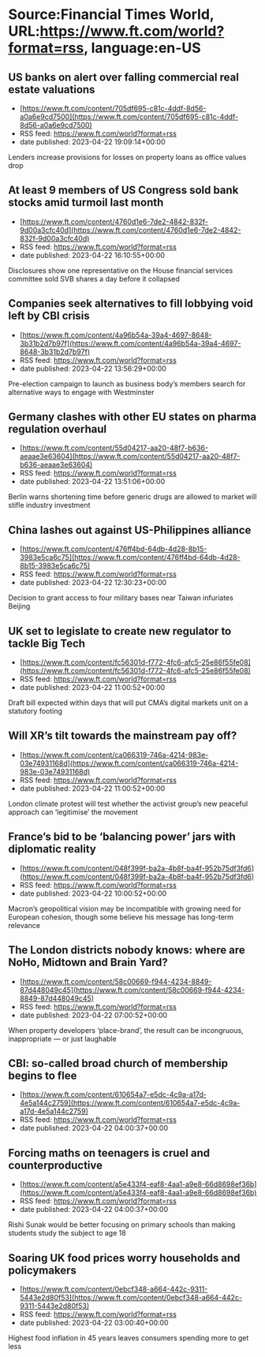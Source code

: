 # Source:Financial Times World, URL:https://www.ft.com/world?format=rss, language:en-US

## US banks on alert over falling commercial real estate valuations
 - [https://www.ft.com/content/705df695-c81c-4ddf-8d56-a0a6e9cd7500](https://www.ft.com/content/705df695-c81c-4ddf-8d56-a0a6e9cd7500)
 - RSS feed: https://www.ft.com/world?format=rss
 - date published: 2023-04-22 19:09:14+00:00

Lenders increase provisions for losses on property loans as office values drop

## At least 9 members of US Congress sold bank stocks amid turmoil last month
 - [https://www.ft.com/content/4760d1e6-7de2-4842-832f-9d00a3cfc40d](https://www.ft.com/content/4760d1e6-7de2-4842-832f-9d00a3cfc40d)
 - RSS feed: https://www.ft.com/world?format=rss
 - date published: 2023-04-22 16:10:55+00:00

Disclosures show one representative on the House financial services committee sold SVB shares a day before it collapsed

## Companies seek alternatives to fill lobbying void left by CBI crisis
 - [https://www.ft.com/content/4a96b54a-39a4-4697-8648-3b31b2d7b97f](https://www.ft.com/content/4a96b54a-39a4-4697-8648-3b31b2d7b97f)
 - RSS feed: https://www.ft.com/world?format=rss
 - date published: 2023-04-22 13:56:29+00:00

Pre-election campaign to launch as business body’s members search for alternative ways to engage with Westminster

## Germany clashes with other EU states on pharma regulation overhaul
 - [https://www.ft.com/content/55d04217-aa20-48f7-b636-aeaae3e63604](https://www.ft.com/content/55d04217-aa20-48f7-b636-aeaae3e63604)
 - RSS feed: https://www.ft.com/world?format=rss
 - date published: 2023-04-22 13:51:06+00:00

Berlin warns shortening time before generic drugs are allowed to market will stifle industry investment

## China lashes out against US-Philippines alliance
 - [https://www.ft.com/content/476ff4bd-64db-4d28-8b15-3983e5ca6c75](https://www.ft.com/content/476ff4bd-64db-4d28-8b15-3983e5ca6c75)
 - RSS feed: https://www.ft.com/world?format=rss
 - date published: 2023-04-22 12:30:23+00:00

Decision to grant access to four military bases near Taiwan infuriates Beijing

## UK set to legislate to create new regulator to tackle Big Tech
 - [https://www.ft.com/content/fc56301d-f772-4fc6-afc5-25e86f55fe08](https://www.ft.com/content/fc56301d-f772-4fc6-afc5-25e86f55fe08)
 - RSS feed: https://www.ft.com/world?format=rss
 - date published: 2023-04-22 11:00:52+00:00

Draft bill expected within days that will put CMA’s digital markets unit on a statutory footing

## Will XR’s tilt towards the mainstream pay off?
 - [https://www.ft.com/content/ca066319-746a-4214-983e-03e74931168d](https://www.ft.com/content/ca066319-746a-4214-983e-03e74931168d)
 - RSS feed: https://www.ft.com/world?format=rss
 - date published: 2023-04-22 11:00:52+00:00

London climate protest will test whether the activist group’s new peaceful approach can ‘legitimise’ the movement

## France’s bid to be ‘balancing power’ jars with diplomatic reality
 - [https://www.ft.com/content/048f399f-ba2a-4b8f-ba4f-952b75df3fd6](https://www.ft.com/content/048f399f-ba2a-4b8f-ba4f-952b75df3fd6)
 - RSS feed: https://www.ft.com/world?format=rss
 - date published: 2023-04-22 10:00:52+00:00

Macron’s geopolitical vision may be incompatible with growing need for European cohesion, though some believe his message has long-term relevance

## The London districts nobody knows: where are NoHo, Midtown and Brain Yard?
 - [https://www.ft.com/content/58c00669-f944-4234-8849-87d448049c45](https://www.ft.com/content/58c00669-f944-4234-8849-87d448049c45)
 - RSS feed: https://www.ft.com/world?format=rss
 - date published: 2023-04-22 07:00:52+00:00

When property developers ‘place-brand’, the result can be incongruous, inappropriate — or just laughable

## CBI: so-called broad church of membership begins to flee
 - [https://www.ft.com/content/610654a7-e5dc-4c9a-a17d-4e5a144c2759](https://www.ft.com/content/610654a7-e5dc-4c9a-a17d-4e5a144c2759)
 - RSS feed: https://www.ft.com/world?format=rss
 - date published: 2023-04-22 04:00:37+00:00



## Forcing maths on teenagers is cruel and counterproductive
 - [https://www.ft.com/content/a5e433f4-eaf8-4aa1-a9e8-66d8698ef36b](https://www.ft.com/content/a5e433f4-eaf8-4aa1-a9e8-66d8698ef36b)
 - RSS feed: https://www.ft.com/world?format=rss
 - date published: 2023-04-22 04:00:37+00:00

Rishi Sunak would be better focusing on primary schools than making students study the subject to age 18

## Soaring UK food prices worry households and policymakers
 - [https://www.ft.com/content/0ebcf348-a664-442c-9311-5443e2d80f53](https://www.ft.com/content/0ebcf348-a664-442c-9311-5443e2d80f53)
 - RSS feed: https://www.ft.com/world?format=rss
 - date published: 2023-04-22 03:00:40+00:00

Highest food inflation in 45 years leaves consumers spending more to get less

